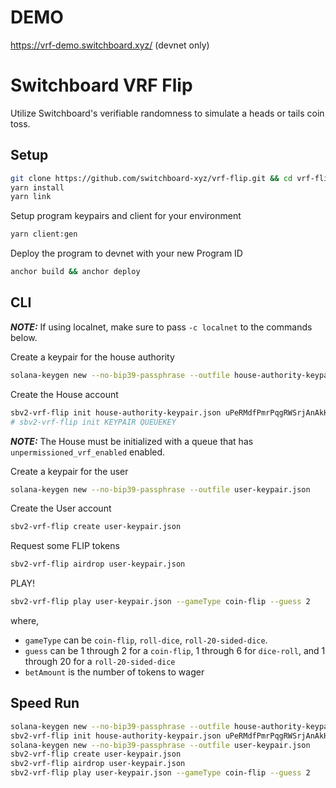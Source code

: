 # DEMO

https://vrf-demo.switchboard.xyz/ (devnet only)

# Switchboard VRF Flip

Utilize Switchboard's verifiable randomness to simulate a heads or tails coin
toss.

## Setup

```bash
git clone https://github.com/switchboard-xyz/vrf-flip.git && cd vrf-flip
yarn install
yarn link
```

Setup program keypairs and client for your environment

```bash
yarn client:gen
```

Deploy the program to devnet with your new Program ID

```bash
anchor build && anchor deploy
```

## CLI

**_NOTE:_** If using localnet, make sure to pass `-c localnet` to the commands
below.

Create a keypair for the house authority

```bash
solana-keygen new --no-bip39-passphrase --outfile house-authority-keypair.json
```

Create the House account

```bash
sbv2-vrf-flip init house-authority-keypair.json uPeRMdfPmrPqgRWSrjAnAkH78RqAhe5kXoW6vBYRqFX
# sbv2-vrf-flip init KEYPAIR QUEUEKEY
```

**_NOTE:_** The House must be initialized with a queue that has
`unpermissioned_vrf_enabled` enabled.

Create a keypair for the user

```bash
solana-keygen new --no-bip39-passphrase --outfile user-keypair.json
```

Create the User account

```bash
sbv2-vrf-flip create user-keypair.json
```

Request some FLIP tokens

```bash
sbv2-vrf-flip airdrop user-keypair.json
```

PLAY!

```bash
sbv2-vrf-flip play user-keypair.json --gameType coin-flip --guess 2
```

where,

- `gameType` can be `coin-flip`, `roll-dice`, `roll-20-sided-dice`.
- `guess` can be 1 through 2 for a `coin-flip`, 1 through 6 for `dice-roll`, and
  1 through 20 for a `roll-20-sided-dice`
- `betAmount` is the number of tokens to wager

## Speed Run

```bash
solana-keygen new --no-bip39-passphrase --outfile house-authority-keypair.json
sbv2-vrf-flip init house-authority-keypair.json uPeRMdfPmrPqgRWSrjAnAkH78RqAhe5kXoW6vBYRqFX
solana-keygen new --no-bip39-passphrase --outfile user-keypair.json
sbv2-vrf-flip create user-keypair.json
sbv2-vrf-flip airdrop user-keypair.json
sbv2-vrf-flip play user-keypair.json --gameType coin-flip --guess 2
```
